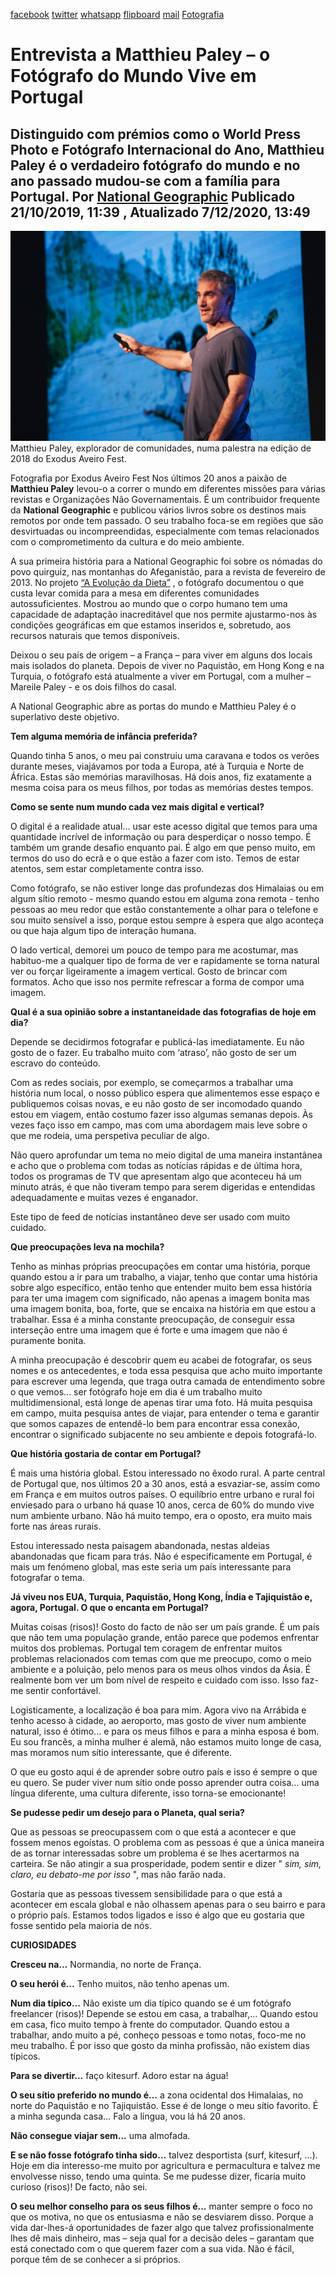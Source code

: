 [facebook](https://www.facebook.com/sharer/sharer.php?u=https%3A%2F%2Fwww.natgeo.pt%2Ffotografia%2F2019%2F10%2Fentrevista-matthieu-paley-o-fotografo-do-mundo-vive-em-portugal) [twitter](https://twitter.com/share?url=https%3A%2F%2Fwww.natgeo.pt%2Ffotografia%2F2019%2F10%2Fentrevista-matthieu-paley-o-fotografo-do-mundo-vive-em-portugal&via=natgeo&text=Entrevista%20a%20Matthieu%20Paley%20%E2%80%93%20o%20Fot%C3%B3grafo%20do%20Mundo%20Vive%20em%20Portugal) [whatsapp](https://web.whatsapp.com/send?text=https%3A%2F%2Fwww.natgeo.pt%2Ffotografia%2F2019%2F10%2Fentrevista-matthieu-paley-o-fotografo-do-mundo-vive-em-portugal) [flipboard](https://share.flipboard.com/bookmarklet/popout?v=2&title=Entrevista%20a%20Matthieu%20Paley%20%E2%80%93%20o%20Fot%C3%B3grafo%20do%20Mundo%20Vive%20em%20Portugal&url=https%3A%2F%2Fwww.natgeo.pt%2Ffotografia%2F2019%2F10%2Fentrevista-matthieu-paley-o-fotografo-do-mundo-vive-em-portugal) [mail](mailto:?subject=NatGeo&body=https%3A%2F%2Fwww.natgeo.pt%2Ffotografia%2F2019%2F10%2Fentrevista-matthieu-paley-o-fotografo-do-mundo-vive-em-portugal%20-%20Entrevista%20a%20Matthieu%20Paley%20%E2%80%93%20o%20Fot%C3%B3grafo%20do%20Mundo%20Vive%20em%20Portugal) [Fotografia](https://www.natgeo.pt/fotografia) 
# Entrevista a Matthieu Paley – o Fotógrafo do Mundo Vive em Portugal 
## Distinguido com prémios como o World Press Photo e Fotógrafo Internacional do Ano, Matthieu Paley é o verdadeiro fotógrafo do mundo e no ano passado mudou-se com a família para Portugal. Por [National Geographic](https://www.natgeo.pt/autor/national-geographic) Publicado 21/10/2019, 11:39 , Atualizado 7/12/2020, 13:49 
![Matthieu Paley, explorador de comunidades, numa palestra na edição de 2018 do Exodus Aveiro Fest.](img/files_styles_image_00_public_matthieu_paley_medium.jpg)
Matthieu Paley, explorador de comunidades, numa palestra na edição de 2018 do Exodus Aveiro Fest. 

Fotografia por Exodus Aveiro Fest Nos últimos 20 anos a paixão de **Matthieu Paley** levou-o a correr o mundo em diferentes missões para várias revistas e Organizações Não Governamentais. É um contribuidor frequente da **National Geographic** e publicou vários livros sobre os destinos mais remotos por onde tem passado. O seu trabalho foca-se em regiões que são desvirtuadas ou incompreendidas, especialmente com temas relacionados com o comprometimento da cultura e do meio ambiente. 

A sua primeira história para a National Geographic foi sobre os nómadas do povo quirguiz, nas montanhas do Afeganistão, para a revista de fevereiro de 2013. No projeto [“A Evolução da Dieta”](https://www.nationalgeographic.com/foodfeatures/evolution-of-diet/) , o fotógrafo documentou o que custa levar comida para a mesa em diferentes comunidades autossuficientes. Mostrou ao mundo que o corpo humano tem uma capacidade de adaptação inacreditável que nos permite ajustarmo-nos às condições geográficas em que estamos inseridos e, sobretudo, aos recursos naturais que temos disponíveis. 

Deixou o seu país de origem – a França – para viver em alguns dos locais mais isolados do planeta. Depois de viver no Paquistão, em Hong Kong e na Turquia, o fotógrafo está atualmente a viver em Portugal, com a mulher – Mareile Paley - e os dois filhos do casal. 

A National Geographic abre as portas do mundo e Matthieu Paley é o superlativo deste objetivo. 

**Tem alguma memória de infância preferida?** 

Quando tinha 5 anos, o meu pai construiu uma caravana e todos os verões durante meses, viajávamos por toda a Europa, até à Turquia e Norte de África. Estas são memórias maravilhosas. Há dois anos, fiz exatamente a mesma coisa para os meus filhos, por todas as memórias destes tempos. 

**Como se sente num mundo cada vez mais digital e vertical?** 

O digital é a realidade atual… usar este acesso digital que temos para uma quantidade incrível de informação ou para desperdiçar o nosso tempo. É também um grande desafio enquanto pai. É algo em que penso muito, em termos do uso do ecrã e o que estão a fazer com isto. Temos de estar atentos, sem estar completamente contra isso. 

Como fotógrafo, se não estiver longe das profundezas dos Himalaias ou em algum sítio remoto - mesmo quando estou em alguma zona remota - tenho pessoas ao meu redor que estão constantemente a olhar para o telefone e sou muito sensível a isso, porque estou sempre à espera que algo aconteça ou que haja algum tipo de interação humana. 

O lado vertical, demorei um pouco de tempo para me acostumar, mas habituo-me a qualquer tipo de forma de ver e rapidamente se torna natural ver ou forçar ligeiramente a imagem vertical. Gosto de brincar com formatos. Acho que isso nos permite refrescar a forma de compor uma imagem. 

**Qual é a sua opinião sobre a instantaneidade das fotografias de hoje em dia?** 

Depende se decidirmos fotografar e publicá-las imediatamente. Eu não gosto de o fazer. Eu trabalho muito com ‘atraso’, não gosto de ser um escravo do conteúdo. 

Com as redes sociais, por exemplo, se começarmos a trabalhar uma história num local, o nosso público espera que alimentemos esse espaço e publiquemos coisas novas, e eu não gosto de ser incomodado quando estou em viagem, então costumo fazer isso algumas semanas depois. Às vezes faço isso em campo, mas com uma abordagem mais leve sobre o que me rodeia, uma perspetiva peculiar de algo. 

Não quero aprofundar um tema no meio digital de uma maneira instantânea e acho que o problema com todas as notícias rápidas e de última hora, todos os programas de TV que apresentam algo que aconteceu há um minuto atrás, é que não tiveram tempo para serem digeridas e entendidas adequadamente e muitas vezes é enganador. 

Este tipo de feed de notícias instantâneo deve ser usado com muito cuidado. 

**Que preocupações leva na mochila?** 

Tenho as minhas próprias preocupações em contar uma história, porque quando estou a ir para um trabalho, a viajar, tenho que contar uma história sobre algo específico, então tenho que entender muito bem essa história para ter uma imagem com significado, não apenas a imagem bonita mas uma imagem bonita, boa, forte, que se encaixa na história em que estou a trabalhar. Essa é a minha constante preocupação, de conseguir essa interseção entre uma imagem que é forte e uma imagem que não é puramente bonita. 

A minha preocupação é descobrir quem eu acabei de fotografar, os seus nomes e os antecedentes, e toda essa pesquisa que acho muito importante para escrever uma legenda, que traga outra camada de entendimento sobre o que vemos... ser fotógrafo hoje em dia é um trabalho muito multidimensional, está longe de apenas tirar uma foto. Há muita pesquisa em campo, muita pesquisa antes de viajar, para entender o tema e garantir que somos capazes de entendê-lo bem para encontrar essa conexão, encontrar o significado subjacente no seu ambiente e depois fotografá-lo. 

**Que história gostaria de contar em Portugal?** 

É mais uma história global. Estou interessado no êxodo rural. A parte central de Portugal que, nos últimos 20 a 30 anos, está a esvaziar-se, assim como em França e em muitos outros países. O equilíbrio entre urbano e rural foi enviesado para o urbano há quase 10 anos, cerca de 60% do mundo vive num ambiente urbano. Não há muito tempo, era o oposto, era muito mais forte nas áreas rurais. 

Estou interessado nesta paisagem abandonada, nestas aldeias abandonadas que ficam para trás. Não é especificamente em Portugal, é mais um fenómeno global, mas este seria um país interessante para fotografar o tema. 

**Já viveu nos EUA, Turquia, Paquistão, Hong Kong, Índia e Tajiquistão e, agora, Portugal. O que o encanta em Portugal?** 

Muitas coisas (risos)! Gosto do facto de não ser um país grande. É um país que não tem uma população grande, então parece que podemos enfrentar muitos dos problemas. Portugal tem coragem de enfrentar muitos problemas relacionados com temas com que me preocupo, como o meio ambiente e a poluição, pelo menos para os meus olhos vindos da Ásia. É realmente bom ver um bom nível de respeito e cuidado com isso. Isso faz-me sentir confortável. 

Logisticamente, a localização é boa para mim. Agora vivo na Arrábida e tenho acesso à cidade, ao aeroporto, mas gosto de viver num ambiente natural, isso é ótimo... e para os meus filhos e para a minha esposa é bom. Eu sou francês, a minha mulher é alemã, não estamos muito longe de casa, mas moramos num sítio interessante, que é diferente. 

O que eu gosto aqui é de aprender sobre outro país e isso é sempre o que eu quero. Se puder viver num sítio onde posso aprender outra coisa... uma língua diferente, uma cultura diferente, isso torna-se emocionante! 

**Se pudesse pedir um desejo para o Planeta, qual seria?** 

Que as pessoas se preocupassem com o que está a acontecer e que fossem menos egoístas. O problema com as pessoas é que a única maneira de as tornar interessadas sobre um problema é se lhes acertarmos na carteira. Se não atingir a sua prosperidade, podem sentir e dizer " _sim, sim, claro, eu debato-me por isso_ ", mas não farão nada. 

Gostaria que as pessoas tivessem sensibilidade para o que está a acontecer em escala global e não olhassem apenas para o seu bairro e para o próprio país. Estamos todos ligados e isso é algo que eu gostaria que fosse sentido pela maioria de nós. 

**CURIOSIDADES** 

**Cresceu na…** Normandia, no norte de França. 

**O seu herói é…** Tenho muitos, não tenho apenas um. 

**Num dia típico…** Não existe um dia típico quando se é um fotógrafo freelancer (risos)! Depende se estou em casa, a trabalhar,... Quando estou em casa, fico muito tempo à frente do computador. Quando estou a trabalhar, ando muito a pé, conheço pessoas e tomo notas, foco-me no meu trabalho. É por isso que gosto da minha profissão, não existem dias típicos. 

**Para se divertir…** faço kitesurf. Adoro estar na água! 

**O seu sítio preferido no mundo é…** a zona ocidental dos Himalaias, no norte do Paquistão e no Tajiquistão. Esse é de longe o meu sítio favorito. É a minha segunda casa… Falo a língua, vou lá há 20 anos. 

**Não consegue viajar sem…** uma almofada. 

**E se não fosse fotógrafo tinha sido…** talvez desportista (surf, kitesurf, ...). Hoje em dia interesso-me muito por agricultura e permacultura e talvez me envolvesse nisso, tendo uma quinta. Se me pudesse dizer, ficaria muito curioso (risos)! De facto, não sei. 

**O seu melhor conselho para os seus filhos é…** manter sempre o foco no que os motiva, no que os entusiasma e não se desviarem disso. Porque a vida dar-lhes-á oportunidades de fazer algo que talvez profissionalmente lhes dê mais dinheiro, mas – seja qual for a decisão deles – garantam que está conectado com o que querem fazer com a sua vida. Não é fácil, porque têm de se conhecer a si próprios. 


